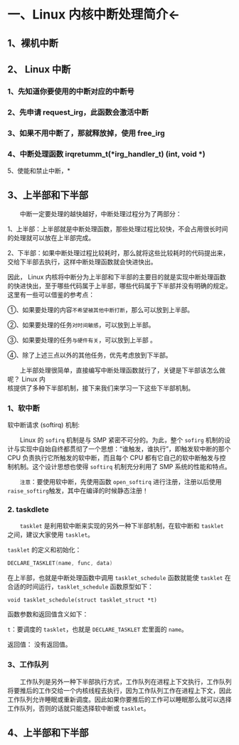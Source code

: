 # 一、Linux 内核中断处理简介←

## 1、裸机中断


## 2、 Linux 中断

### 1、先知道你要使用的中断对应的中断号

### 2、先申请 request_irg，此函数会激活中断

### 3、如果不用中断了，那就释放掉，使用 free_irg

### 4、中断处理函数 irqretumm_t(*irg_handler_t) (int, void *)

5、使能和禁止中断，*

## 3、上半部和下半部

&emsp;&emsp;中断一定要处理的越快越好，中断处理过程分为了两部分： 
 
1、上半部：上半部就是中断处理函数，那些处理过程比较快，不会占用很长时间的处理就可以放在上半部完成。  

2、下半部：如果中断处理过程比较耗时，那么就将这些比较耗时的代码提出来，交给下半部去执行，这样中断处理函数就会快进快出。  

因此， Linux 内核将中断分为上半部和下半部的主要目的就是实现中断处理函数的快进快出，至于哪些代码属于上半部，哪些代码属于下半部并没有明确的规定。这里有一些可以借鉴的参考点：

①、如果要处理的内容`不希望被其他中断打断`，那么可以放到上半部。

②、如果要处理的任务`对时间敏感`，可以放到上半部。 

③、如果要处理的任务`与硬件有关`，可以放到上半部  。 

④、除了上述三点以外的其他任务，优先考虑放到下半部。 

&emsp;&emsp;上半部处理很简单，直接编写中断处理函数就行了，关键是下半部该怎么做呢？ Linux 内  
核提供了多种下半部机制，接下来我们来学习一下这些下半部机制。

### 1、软中断

软中断请求 (softirq) 机制:

&emsp;&emsp;Linux 的 `sofirq` 机制是与 SMP 紧密不可分的。为此，整个 `sofirg` 机制的设计与实现中自始自终都贯彻了一个思想：“谁触发，谁执行”，即触发软中断的那个 CPU 负责执行它所触发的软中断，而且每个 CPU 都有它自己的软中断触发与控制机制。这个设计思想也使得 `softirq` 机制充分利用了 SMP 系统的性能和特点。

&emsp;&emsp;`注意`：要使用软中断，先使用函数 `open_softirq` 进行注册，注册以后使用`raise_softirg`触发，其中在编译的时候静态注册！

### 2. taskdlete
&emsp;&emsp;`tasklet` 是利用软中断来实现的另外一种下半部机制，在软中断和 `tasklet` 之间，建议大家使用 `tasklet`。

`tasklet` 的定义和初始化：
```cpp
DECLARE_TASKLET(name, func, data)
```
在上半部，也就是中断处理函数中调用 `tasklet_schedule` 函数就能使 `tasklet` 在合适的时间运行，`tasklet_schedule` 函数原型如下：

```void tasklet_schedule(struct tasklet_struct *t)  ```

函数参数和返回值含义如下：  

`t`：要调度的 `tasklet`，也就是 `DECLARE_TASKLET` 宏里面的 `name`。  

返回值： 没有返回值。

### 3、工作队列
&emsp;&emsp;工作队列是另外一种下半部执行方式，工作队列在进程上下文执行，工作队列将要推后的工作交给一个内核线程去执行，因为工作队列工作在进程上下文，因此工作队列允许睡眠或重新调度。因此如果你要推后的工作可以睡眠那么就可以选择工作队列，否则的话就只能选择软中断或 `tasklet`。

## 4、上半部和下半部
<!--stackedit_data:
eyJoaXN0b3J5IjpbLTYwNzI5MDE2NCw0NDcyNTE5MTIsLTE1ND
EwMDEwNzgsLTEzMjY4MDQzNzJdfQ==
-->